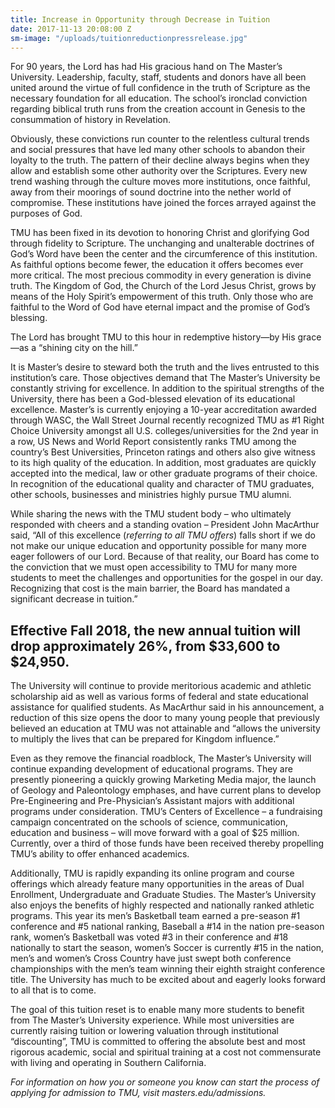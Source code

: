 ```yaml
---
title: Increase in Opportunity through Decrease in Tuition
date: 2017-11-13 20:08:00 Z
sm-image: "/uploads/tuitionreductionpressrelease.jpg"
---
```


For 90 years, the Lord has had His gracious hand on The Master’s University.  Leadership, faculty, staff, students and donors have all been united around the virtue of full confidence in the truth of Scripture as the necessary foundation for all education.  The school’s ironclad conviction regarding biblical truth runs from the creation account in Genesis to the consummation of history in Revelation.

Obviously, these convictions run counter to the relentless cultural trends and social pressures that have led many other schools to abandon their loyalty to the truth.  The pattern of their decline always begins when they allow and establish some other authority over the Scriptures.  Every new trend washing through the culture moves more institutions, once faithful, away from their moorings of sound doctrine into the nether world of compromise.  These institutions have joined the forces arrayed against the purposes of God.

TMU has been fixed in its devotion to honoring Christ and glorifying God through fidelity to Scripture. The unchanging and unalterable doctrines of God’s Word have been the center and the circumference of this institution.  As faithful options become fewer, the education it offers becomes ever more critical.  The most precious commodity in every generation is divine truth. The Kingdom of God, the Church of the Lord Jesus Christ, grows by means of the Holy Spirit’s empowerment of this truth.  Only those who are faithful to the Word of God have eternal impact and the promise of God’s blessing.

The Lord has brought TMU to this hour in redemptive history—by His grace—as a “shining city on the hill.”

It is Master’s desire to steward both the truth and the lives entrusted to this institution’s care.  Those objectives demand that The Master’s University be constantly striving for excellence.  In addition to the spiritual strengths of the University, there has been a God-blessed elevation of its educational excellence. Master’s is currently enjoying a 10-year accreditation awarded through WASC, the Wall Street Journal recently recognized TMU as #1 Right Choice University amongst all U.S. colleges/universities for the 2nd year in a row, US News and World Report consistently ranks TMU among the country’s Best Universities, Princeton ratings and others also give witness to its high quality of the education. In addition, most graduates are quickly accepted into the medical, law or other graduate programs of their choice. In recognition of the educational quality and character of TMU graduates, other schools, businesses and ministries highly pursue TMU alumni.

While sharing the news with the TMU student body – who ultimately responded with cheers and a standing ovation – President John MacArthur said, “All of this excellence (*referring to all TMU offers*) falls short if we do not make our unique education and opportunity possible for many more eager followers of our Lord.  Because of that reality, our Board has come to the conviction that we must open accessibility to TMU for many more students to meet the challenges and opportunities for the gospel in our day.  Recognizing that cost is the main barrier, the Board has mandated a significant decrease in tuition.”

## Effective Fall 2018, the new annual tuition will drop approximately **26%**, from **$33,600 to $24,950**.

The University will continue to provide meritorious academic and athletic scholarship aid as well as various forms of federal and state educational assistance for qualified students.  As MacArthur said in his announcement, a reduction of this size opens the door to many young people that previously believed an education at TMU was not attainable and “allows the university to multiply the lives that can be prepared for Kingdom influence.”

Even as they remove the financial roadblock, The Master’s University will continue expanding development of educational programs. They are presently pioneering a quickly growing Marketing Media major, the launch of Geology and Paleontology emphases, and have current plans to develop Pre-Engineering and Pre-Physician’s Assistant majors with additional programs under consideration.  TMU’s Centers of Excellence – a fundraising campaign concentrated on the schools of science, communication, education and business – will move forward with a goal of $25 million. Currently, over a third of those funds have been received thereby propelling TMU’s ability to offer enhanced academics.

Additionally, TMU is rapidly expanding its online program and course offerings which already feature many opportunities in the areas of Dual Enrollment, Undergraduate and Graduate Studies.  The Master’s University also enjoys the benefits of highly respected and nationally ranked athletic programs.  This year its men’s Basketball team earned a pre-season #1 conference and #5 national ranking, Baseball a #14 in the nation pre-season rank, women’s Basketball was voted #3 in their conference and #18 nationally to start the season, women’s Soccer is currently #15 in the nation, men’s and women’s Cross Country have just swept both conference championships with the men’s team winning their eighth straight conference title.  The University has much to be excited about and eagerly looks forward to all that is to come.

The goal of this tuition reset is to enable many more students to benefit from The Master’s University experience.  While most universities are currently raising tuition or lowering valuation through institutional “discounting”, TMU is committed to offering the absolute best and most rigorous academic, social and spiritual training at a cost not commensurate with living and operating in Southern California.

*For information on how you or someone you know can start the process of applying for admission to TMU, visit masters.edu/admissions.*
